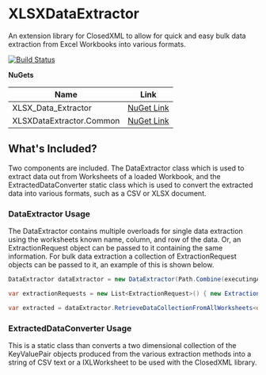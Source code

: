 # XLSXDataExtractor

An extension library for ClosedXML to allow for quick and easy bulk data extraction from Excel Workbooks into various formats.

[![Build Status](https://dev.azure.com/callumhoughton13/callumhoughton13/_apis/build/status/CallumHoughton18.XLSXDataExtractor?branchName=master)](https://dev.azure.com/callumhoughton13/callumhoughton13/_build/latest?definitionId=2&branchName=master)

**NuGets**

| Name          			   | Link          														   |
| -------------------------|:---------------------------------------------------------------------:|
| XLSX_Data_Extractor      | [NuGet Link](https://www.nuget.org/packages/XLSX_Data_Extractor/1.0.0)|
| XLSXDataExtractor.Common | [NuGet Link](https://www.nuget.org/packages/XLSXDataExtractor.Common/)|

## What's Included?

Two components are included. The DataExtractor class which is used to extract data out from Worksheets of a loaded Workbook, and the ExtractedDataConverter static class which is used to convert the extracted data into various formats, such as a CSV or XLSX document.

### DataExtractor Usage

The DataExtractor contains multiple overloads for single data extraction using the worksheets known name, column, and row of the data. Or, an ExtractionRequest object can be passed to it containing the same information. For bulk data extraction a collection of ExtractionRequest objects can be passed to it, an example of this is shown below.

```C#
DataExtractor dataExtractor = new DataExtractor(Path.Combine(executingAssemblyPath, "Files", "IntegrationTestExample.xlsx"));

var extractionRequests = new List<ExtractionRequest>() { new ExtractionRequest("SalesRep", 2, 3), new ExtractionRequest("SalesRepID", 2, 2) };

var extracted = dataExtractor.RetrieveDataCollectionFromAllWorksheets<object>(extractionRequests);
```

### ExtractedDataConverter Usage

This is a static class than converts a two dimensional collection of the KeyValuePair objects produced from the various extraction methods into a string of CSV text or a IXLWorksheet to be used with the ClosedXML library. 